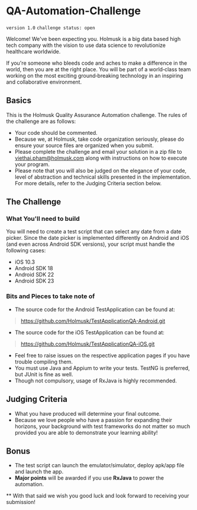# QA-Automation-Challenge

`version 1.0`
`challenge status: open`

Welcome! We've been expecting you. Holmusk is a big data based high tech company with the vision to use data science to revolutionize healthcare worldwide.

If you're someone who bleeds code and aches to make a difference in the world, then you are at the right place. You will be part of a world‑class team working on the most exciting ground‑breaking technology in an inspiring and collaborative environment.


## Basics

This is the Holmusk Quality Assurance Automation challenge. The rules of the challenge are as follows:

* Your code should be commented.
* Because we, at Holmusk, take code organization seriously, please do ensure your source files are organized when you submit.
* Please complete the challenge and email your solution in a zip file to viethai.pham@holmusk.com along with instructions on how to execute your program.
* Please note that you will also be judged on the elegance of your code, level of abstraction and technical skills presented in the implementation. For more details, refer to the Judging Criteria section below.

## The Challenge 

### What You'll need to build

You will need to create a test script that can select any date from a date picker. Since the date picker is implemented differently on Android and iOS (and even across Android SDK versions), your script must handle the following cases:
- iOS 10.3
- Android SDK 18
- Android SDK 22
- Android SDK 23

### Bits and Pieces to take note of
* The source code for the Android TestApplication can be found at:

> https://github.com/Holmusk/TestApplicationQA-Android.git

* The source code for the iOS TestApplication can be found at:

> https://github.com/Holmusk/TestApplicationQA-iOS.git

* Feel free to raise issues on the respective application pages if you have trouble compiling them.
* You must use Java and Appium to write your tests. TestNG is preferred, but JUnit is fine as well.
* Though not compulsory, usage of RxJava is highly recommended.

## Judging Criteria
* What you have produced will determine your final outcome.
* Because we love people who have a passion for expanding their horizons, your background with test frameworks do not matter so much provided you are able to demonstrate your learning ability!

## Bonus
* The test script can launch the emulator/simulator, deploy apk/app file and launch the app.
* **Major points** will be awarded if you use **RxJava** to power the automation.

** With that said we wish you good luck and look forward to receiving your submission!
